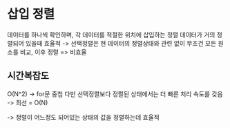 # 삽입 정렬

데이터를 하나씩 확인하며, 각 데이터를 적절한 위치에 삽입하는 정렬
데이터가 거의 정렬되어 있을때 효율적
-> 선택정렬은 현 데이터의 정렬상태와 관련 없이 무조건 모든 원소를 비교, 이후 정렬 => 비효율


## 시간복잡도
O(N^2) -> for문 중첩
다만 선택정렬보다 정렬된 상태에서는 더 빠른 처리 속도를 갖음 -> 최선 = O(N)

-> 정렬이 어느정도 되어있는 상태의 값을 정렬하는데 효율적